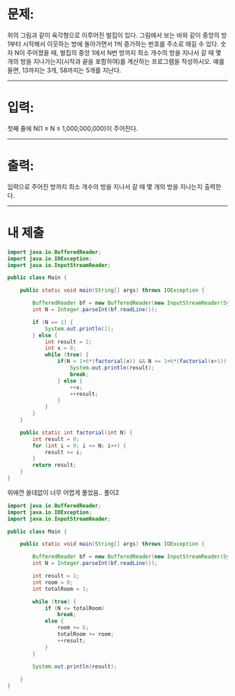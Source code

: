 # 문제: 
위의 그림과 같이 육각형으로 이루어진 벌집이 있다. 그림에서 보는 바와 같이 중앙의 방 1부터 시작해서 이웃하는 방에 돌아가면서 1씩 증가하는 번호를 주소로 매길 수 있다. 숫자 N이 주어졌을 때, 벌집의 중앙 1에서 N번 방까지 최소 개수의 방을 지나서 갈 때 몇 개의 방을 지나가는지(시작과 끝을 포함하여)를 계산하는 프로그램을 작성하시오. 예를 들면, 13까지는 3개, 58까지는 5개를 지난다.

---
# 입력: 
첫째 줄에 N(1 ≤ N ≤ 1,000,000,000)이 주어진다.

---
# 출력: 
입력으로 주어진 방까지 최소 개수의 방을 지나서 갈 때 몇 개의 방을 지나는지 출력한다.

---
# 내 제출

~~~java
import java.io.BufferedReader;
import java.io.IOException;
import java.io.InputStreamReader;

public class Main {

	public static void main(String[] args) throws IOException {

		BufferedReader bf = new BufferedReader(new InputStreamReader(System.in));
		int N = Integer.parseInt(bf.readLine());

		if (N == 1) {
			System.out.println(1);
		} else {
			int result = 2;
			int x = 0;
			while (true) {
				if(N > 1+6*(factorial(x)) && N <= 1+6*(factorial(x+1))) {
					System.out.println(result);
					break;
				} else {
					++x;
					++result;
				}
			}
		}
	}

	public static int factorial(int N) {
		int result = 0;
		for (int i = 0; i <= N; i++) {
			result += i;
		}
		return result;
	}
}
~~~

위에껀 쓸데없이 너무 어렵게 풀었음..
풀이2

~~~java
import java.io.BufferedReader;
import java.io.IOException;
import java.io.InputStreamReader;

public class Main {

	public static void main(String[] args) throws IOException {

		BufferedReader bf = new BufferedReader(new InputStreamReader(System.in));
		int N = Integer.parseInt(bf.readLine());

		int result = 1;
		int room = 0;
		int totalRoom = 1;

		while (true) {
			if (N <= totalRoom)
				break;
			else {
				room += 6;
				totalRoom += room;
				++result;
			}
		}
		
		System.out.println(result);

	}
}
~~~
